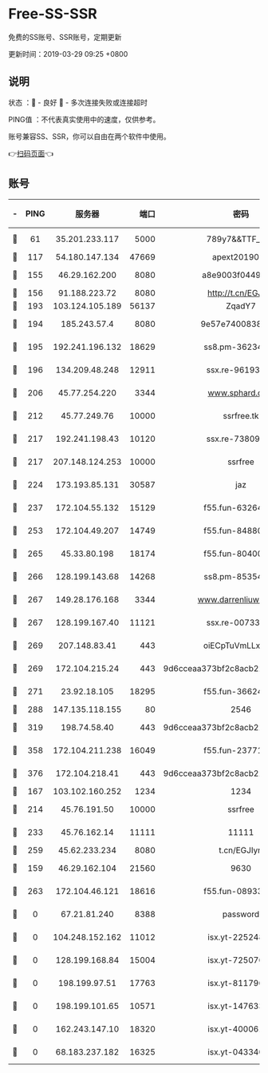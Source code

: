 # Free-SS-SSR

免费的SS账号、SSR账号，定期更新

更新时间：2019-03-29 09:25 +0800

## 说明

状态     ：🙂 - 良好 🙁 - 多次连接失败或连接超时

PING值   ：不代表真实使用中的速度，仅供参考。

账号兼容SS、SSR，你可以自由在两个软件中使用。

👉[扫码页面](https://liesauer.github.io/Free-SS-SSR/)👈

## 账号

|-|PING|服务器|端口|密码|加密方式|区域|
|:----:|:----:|:-----:|-----:|:----:|:----:|:----:|
|🙂|61|35.201.233.117|5000|789y7&&TTF_+><|aes-256-cfb|US|
|🙂|117|54.180.147.134|47669|apext2019001|chacha20|KR|
|🙂|155|46.29.162.200|8080|a8e9003f0449cea5|chacha20-ietf|RU|
|🙂|156|91.188.223.72|8080|http://t.cn/EGJIyrl|rc4-md5|RU|
|🙂|193|103.124.105.189|56137|ZqadY7|chacha20|US|
|🙂|194|185.243.57.4|8080|9e57e7400838a01e|chacha20-ietf|US|
|🙂|195|192.241.196.132|18629|ss8.pm-36234428|aes-256-cfb|US|
|🙂|196|134.209.48.248|12911|ssx.re-96193114|aes-256-cfb|US|
|🙂|206|45.77.254.220|3344|www.sphard.com|aes-256-cfb|SG|
|🙂|212|45.77.249.76|10000|ssrfree.tk|aes-256-cfb|SG|
|🙂|217|192.241.198.43|10120|ssx.re-73809534|aes-256-cfb|US|
|🙂|217|207.148.124.253|10000|ssrfree|aes-256-cfb|SG|
|🙂|224|173.193.85.131|30587|jaz|aes-256-cfb|US|
|🙂|237|172.104.55.132|15129|f55.fun-63264424|aes-256-cfb|SG|
|🙂|253|172.104.49.207|14749|f55.fun-84880621|aes-256-cfb|SG|
|🙂|265|45.33.80.198|18174|f55.fun-80400904|aes-256-cfb|US|
|🙂|266|128.199.143.68|14268|ss8.pm-85354499|aes-256-cfb|SG|
|🙂|267|149.28.176.168|3344|www.darrenliuwei.com|aes-256-cfb|AU|
|🙂|267|128.199.167.40|11121|ssx.re-00733888|aes-256-cfb|SG|
|🙂|269|207.148.83.41|443|oiECpTuVmLLxk4Ts|aes-256-cfb|AU|
|🙂|269|172.104.215.24|443|9d6cceaa373bf2c8acb22e60b6a58be6|aes-256-cfb|US|
|🙂|271|23.92.18.105|18295|f55.fun-36624119|aes-256-cfb|US|
|🙂|288|147.135.118.155|80|2546|chacha20|US|
|🙂|319|198.74.58.40|443|9d6cceaa373bf2c8acb22e60b6a58be6|aes-256-cfb|US|
|🙂|358|172.104.211.238|16049|f55.fun-23771656|aes-256-cfb|US|
|🙂|376|172.104.218.41|443|9d6cceaa373bf2c8acb22e60b6a58be6|aes-256-cfb|US|
|🙂|167|103.102.160.252|1234|1234|rc4-md5|JP|
|🙂|214|45.76.191.50|10000|ssrfree|aes-256-cfb|SG|
|🙂|233|45.76.162.14|11111|11111|aes-256-cfb|SG|
|🙂|259|45.62.233.234|8080|t.cn/EGJIyrl|rc4-md5|CA|
|🙁|159|46.29.162.104|21560|9630|aes-128-ctr|RU|
|🙁|263|172.104.46.121|18616|f55.fun-08933547|aes-256-cfb|SG|
|🙁|0|67.21.81.240|8388|password|aes-256-cfb|US|
|🙁|0|104.248.152.162|11012|isx.yt-22524807|aes-256-cfb|SG|
|🙁|0|128.199.168.84|15004|isx.yt-72507623|aes-256-cfb|SG|
|🙁|0|198.199.97.51|17763|isx.yt-81179662|aes-256-cfb|US|
|🙁|0|198.199.101.65|10571|isx.yt-14763389|aes-256-cfb|US|
|🙁|0|162.243.147.10|18320|isx.yt-40006100|aes-256-cfb|US|
|🙁|0|68.183.237.182|16325|isx.yt-04334006|aes-256-cfb|SG|
